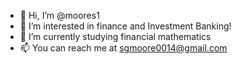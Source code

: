 - 👋 Hi, I’m @moores1
- 👀 I’m interested in finance and Investment Banking!
- 🌱 I’m currently studying financial mathematics
- 📫 You can reach me at sgmoore0014@gmail.com 

<!---
moores1/moores1 is a ✨ special ✨ repository because its `README.md` (this file) appears on your GitHub profile.
You can click the Preview link to take a look at your changes.
--->
